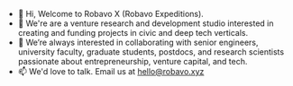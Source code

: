 - 👋 Hi, Welcome to Robavo X (Robavo Expeditions).
- 👀 We're are a venture research and development studio interested in creating and funding projects in civic and deep tech verticals.
- 💞️ We’re always interested in collaborating with senior engineers, university faculty, graduate students, postdocs, and research scientists passionate about entrepreneurship, venture capital, and tech.
- 📫 We'd love to talk. Email us at hello@robavo.xyz

<!---
robavox/robavox is a ✨ special ✨ repository because its `README.md` (this file) appears on your GitHub profile.
You can click the Preview link to take a look at your changes.
--->
